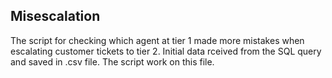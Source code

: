 ## Misescalation

The script for checking which agent at tier 1 made more mistakes when escalating customer tickets to tier 2.
Initial data rceived from the SQL query and saved in .csv file. The script work on this file.
